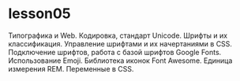 # lesson05
Типографика и Web. Кодировка, стандарт Unicode. Шрифты и их классификация. Управление шрифтами и их начертаниями в CSS. Подключение шрифтов, работа с базой шрифтов Google Fonts. Использование Emoji. Библиотека иконок Font Awesome. Единица измерения REM. Переменные в CSS.
